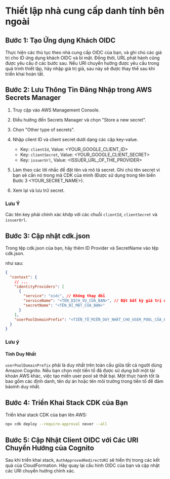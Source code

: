 # Thiết lập nhà cung cấp danh tính bên ngoài

## Bước 1: Tạo Ứng dụng Khách OIDC

Thực hiện các thủ tục theo nhà cung cấp OIDC của bạn, và ghi chú các giá trị cho ID ứng dụng khách OIDC và bí mật. Đồng thời, URL phát hành cũng được yêu cầu ở các bước sau. Nếu URI chuyển hướng được yêu cầu trong quá trình thiết lập, hãy nhập giá trị giả, sau này sẽ được thay thế sau khi triển khai hoàn tất.

## Bước 2: Lưu Thông Tin Đăng Nhập trong AWS Secrets Manager

1. Truy cập vào AWS Management Console.
2. Điều hướng đến Secrets Manager và chọn "Store a new secret".
3. Chọn "Other type of secrets".
4. Nhập client ID và client secret dưới dạng các cặp key-value.

   - Key: `clientId`, Value: <YOUR_GOOGLE_CLIENT_ID>
   - Key: `clientSecret`, Value: <YOUR_GOOGLE_CLIENT_SECRET>
   - Key: `issuerUrl`, Value: <ISSUER_URL_OF_THE_PROVIDER>

5. Làm theo các lời nhắc để đặt tên và mô tả secret. Ghi chú tên secret vì bạn sẽ cần nó trong mã CDK của mình (Được sử dụng trong tên biến Bước 3 <YOUR_SECRET_NAME>).
6. Xem lại và lưu trữ secret.

### Lưu Ý

Các tên key phải chính xác khớp với các chuỗi `clientId`, `clientSecret` và `issuerUrl`.

## Bước 3: Cập nhật cdk.json

Trong tệp cdk.json của bạn, hãy thêm ID Provider và SecretName vào tệp cdk.json.

như sau:

```json
{
  "context": {
    // ...
    "identityProviders": [
      {
        "service": "oidc", // Không thay đổi
        "serviceName": "<TÊN_DỊCH_VỤ_CỦA_BẠN>", // Đặt bất kỳ giá trị nào bạn muốn
        "secretName": "<TÊN_BÍ_MẬT_CỦA_BẠN>"
      }
    ],
    "userPoolDomainPrefix": "<TIỀN_TỐ_MIỀN_DUY_NHẤT_CHO_USER_POOL_CỦA_BẠN>"
  }
}
```

### Lưu ý

#### Tính Duy Nhất

`userPoolDomainPrefix` phải là duy nhất trên toàn cầu giữa tất cả người dùng Amazon Cognito. Nếu bạn chọn một tiền tố đã được sử dụng bởi một tài khoản AWS khác, việc tạo miền user pool sẽ thất bại. Một thực hành tốt là bao gồm các định danh, tên dự án hoặc tên môi trường trong tiền tố để đảm bảoính duy nhất.

## Bước 4: Triển Khai Stack CDK của Bạn

Triển khai stack CDK của bạn lên AWS:

```sh
npx cdk deploy --require-approval never --all
```

## Bước 5: Cập Nhật Client OIDC với Các URI Chuyển Hướng của Cognito

Sau khi triển khai stack, `AuthApprovedRedirectURI` sẽ hiển thị trong các kết quả của CloudFormation. Hãy quay lại cấu hình OIDC của bạn và cập nhật các URI chuyển hướng chính xác.